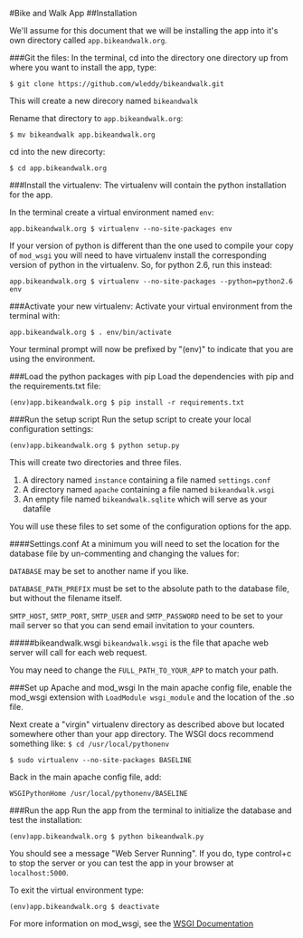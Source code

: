 #Bike and Walk App
##Installation

We'll assume for this document that we will be installing
the app into it's own directory called `app.bikeandwalk.org`.

###Git the files:
In the terminal, cd into the directory one directory up from
where you want to install the app, type:

`$ git clone https://github.com/wleddy/bikeandwalk.git`

This will create a new direcory named `bikeandwalk`

Rename that directory to `app.bikeandwalk.org`:

`$ mv bikeandwalk app.bikeandwalk.org`

cd into the new direcorty:

`$ cd app.bikeandwalk.org`

###Install the virtualenv:
The virtualenv will contain the python installation for the app.

In the terminal create a virtual environment named `env`:

`app.bikeandwalk.org $ virtualenv --no-site-packages env`

If your version of python is different than the one used to compile 
your copy of `mod_wsgi` you will need to have virtualenv install the
corresponding version of python in the virtualenv. So, for python 2.6,
run this instead:

`app.bikeandwalk.org $ virtualenv --no-site-packages --python=python2.6 env`

###Activate your new virtualenv:
Activate your virtual environment from the terminal with:

`app.bikeandwalk.org $ . env/bin/activate`

Your terminal prompt will now be prefixed by "(env)" to indicate that you are using 
the environment.

###Load the python packages with pip
Load the dependencies with pip and the requirements.txt file:

`(env)app.bikeandwalk.org $ pip install -r requirements.txt`

###Run the setup script
Run the setup script to create your local configuration settings:

`(env)app.bikeandwalk.org $ python setup.py`

This will create two directories and three files.

1. A directory named `instance` containing a file named `settings.conf`
2. A directory named `apache` containing a file named `bikeandwalk.wsgi`
3. An empty file named `bikeandwalk.sqlite` which will serve as your datafile

You will use these files to set some of the configuration options for the app.

####Settings.conf
At a minimum you will need to set the location for the database file by un-commenting
and changing the values for:

`DATABASE` may be set to another name if you like.

`DATABASE_PATH_PREFIX` must be set to the absolute path to the database file, but without 
the filename itself.

`SMTP_HOST`, `SMTP_PORT`, `SMTP_USER` and `SMTP_PASSWORD` need to be set to your mail server so
that you can send email invitation to your counters.

#####bikeandwalk.wsgi
`bikeandwalk.wsgi` is the file that apache web server will call for each web request.

You may need to change the `FULL_PATH_TO_YOUR_APP` to match your path.

###Set up Apache and mod_wsgi
In the main apache config file, enable the mod_wsgi extension with `LoadModule wsgi_module` and
the location of the .so file.

Next create a "virgin" virtualenv directory as described above but located somewhere other than
your app directory. The WSGI docs recommend something like:
`$ cd /usr/local/pythonenv`

`$ sudo virtualenv --no-site-packages BASELINE`

Back in the main apache config file, add:

`WSGIPythonHome /usr/local/pythonenv/BASELINE`

###Run the app
Run the app from the terminal to initialize the database and test the installation:

`(env)app.bikeandwalk.org $ python bikeandwalk.py`

You should see a message "Web Server Running". If you do, type control+c to stop the server or you
can test the app in your browser at `localhost:5000`.

To exit the virtual environment type:

`(env)app.bikeandwalk.org $ deactivate`


For more information on mod_wsgi, see the [WSGI Documentation](http://modwsgi.readthedocs.org/en/develop/installation.html)
